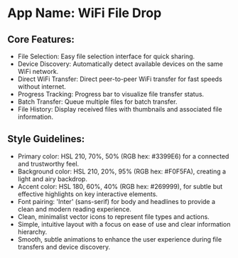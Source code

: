 # **App Name**: WiFi File Drop

## Core Features:

- File Selection: Easy file selection interface for quick sharing.
- Device Discovery: Automatically detect available devices on the same WiFi network.
- Direct WiFi Transfer: Direct peer-to-peer WiFi transfer for fast speeds without internet.
- Progress Tracking: Progress bar to visualize file transfer status.
- Batch Transfer: Queue multiple files for batch transfer.
- File History: Display received files with thumbnails and associated file information.

## Style Guidelines:

- Primary color: HSL 210, 70%, 50% (RGB hex: #3399E6) for a connected and trustworthy feel.
- Background color: HSL 210, 20%, 95% (RGB hex: #F0F5FA), creating a light and airy backdrop.
- Accent color: HSL 180, 60%, 40% (RGB hex: #269999), for subtle but effective highlights on key interactive elements.
- Font pairing: 'Inter' (sans-serif) for body and headlines to provide a clean and modern reading experience.
- Clean, minimalist vector icons to represent file types and actions.
- Simple, intuitive layout with a focus on ease of use and clear information hierarchy.
- Smooth, subtle animations to enhance the user experience during file transfers and device discovery.